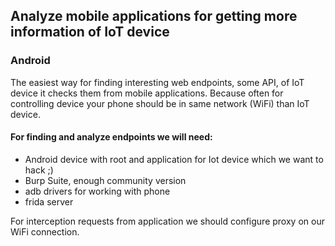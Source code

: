 ## Analyze mobile applications for getting more information of IoT device
### Android
The easiest way for finding interesting web endpoints, some API, of IoT device it checks them from mobile applications. 
Because often for controlling device your phone should be in same network (WiFi) than IoT device.

#### For finding and analyze endpoints we will need:
* Android device with root and application for Iot device which we want to hack ;)
* Burp Suite, enough community version
* adb drivers for working with phone
* frida server

For interception requests from application we should configure proxy on our WiFi connection.

